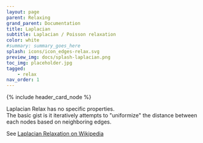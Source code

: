 ```yaml
---
layout: page
parent: Relaxing
grand_parent: Documentation
title: Laplacian
subtitle: Laplacian / Poisson relaxation
color: white
#summary: summary_goes_here
splash: icons/icon_edges-relax.svg
preview_img: docs/splash-laplacian.png
toc_img: placeholder.jpg
tagged: 
    - relax
nav_order: 1
---
```


{% include header_card_node %}


Laplacian Relax has no specific properties.  
The basic gist is it iteratively attempts to "uniformize" the distance between each nodes based on neighboring edges.

See [Laplacian Relaxation on Wikipedia](https://en.wikipedia.org/wiki/Relaxation_(iterative_method))